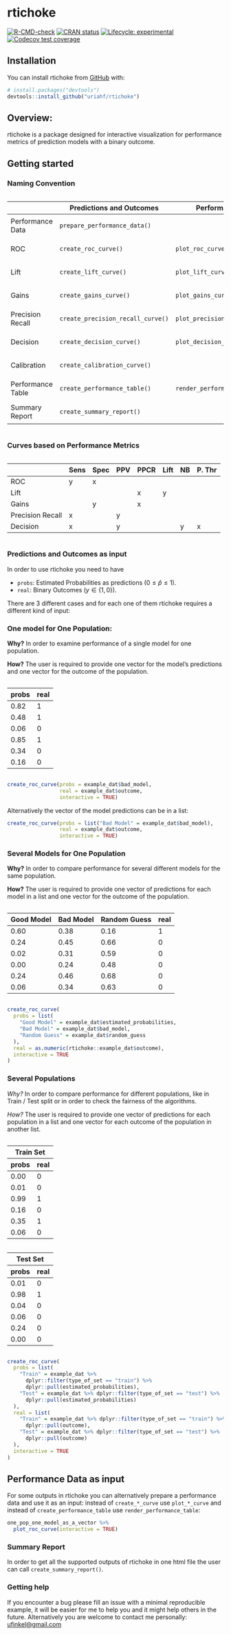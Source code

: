 
<!-- README.md is generated from README.Rmd. Please edit that file -->

# rtichoke

<!-- badges: start -->

[![R-CMD-check](https://github.com/uriahf/rtichoke/workflows/R-CMD-check/badge.svg)](https://github.com/uriahf/rtichoke/actions)
[![CRAN
status](https://www.r-pkg.org/badges/version/rtichoke)](https://CRAN.R-project.org/package=rtichoke)
[![Lifecycle:
experimental](https://img.shields.io/badge/lifecycle-experimental-orange.svg)](https://lifecycle.r-lib.org/articles/stages.html#experimental)
[![Codecov test
coverage](https://codecov.io/gh/uriahf/rtichoke/branch/main/graph/badge.svg)](https://codecov.io/gh/uriahf/rtichoke?branch=main)
<!-- badges: end -->

## Installation

<!-- You can install the released version of rtichoke from [CRAN](https://CRAN.R-project.org) with: -->
<!-- ``` r -->
<!-- install.packages("rtichoke") -->
<!-- ``` -->

You can install rtichoke from [GitHub](https://github.com/) with:

``` r
# install.packages("devtools")
devtools::install_github("uriahf/rtichoke")
```

<!-- TODO change to good model, bad model and random guess -->

## Overview:

rtichoke is a package designed for interactive visualization for
performance metrics of prediction models with a binary outcome.

## Getting started

### Naming Convention

<div id="jlpoomltxf" style="overflow-x:auto;overflow-y:auto;width:auto;height:auto;">
<style>html {
  font-family: -apple-system, BlinkMacSystemFont, 'Segoe UI', Roboto, Oxygen, Ubuntu, Cantarell, 'Helvetica Neue', 'Fira Sans', 'Droid Sans', Arial, sans-serif;
}

#jlpoomltxf .gt_table {
  display: table;
  border-collapse: collapse;
  margin-left: auto;
  margin-right: auto;
  color: #333333;
  font-size: 16px;
  font-weight: normal;
  font-style: normal;
  background-color: #FFFFFF;
  width: auto;
  border-top-style: solid;
  border-top-width: 2px;
  border-top-color: #A8A8A8;
  border-right-style: none;
  border-right-width: 2px;
  border-right-color: #D3D3D3;
  border-bottom-style: solid;
  border-bottom-width: 3px;
  border-bottom-color: #FFFFFF;
  border-left-style: none;
  border-left-width: 2px;
  border-left-color: #D3D3D3;
}

#jlpoomltxf .gt_heading {
  background-color: #FFFFFF;
  text-align: center;
  border-bottom-color: #FFFFFF;
  border-left-style: none;
  border-left-width: 1px;
  border-left-color: #D3D3D3;
  border-right-style: none;
  border-right-width: 1px;
  border-right-color: #D3D3D3;
}

#jlpoomltxf .gt_title {
  color: #333333;
  font-size: 125%;
  font-weight: initial;
  padding-top: 4px;
  padding-bottom: 4px;
  border-bottom-color: #FFFFFF;
  border-bottom-width: 0;
}

#jlpoomltxf .gt_subtitle {
  color: #333333;
  font-size: 85%;
  font-weight: initial;
  padding-top: 0;
  padding-bottom: 6px;
  border-top-color: #FFFFFF;
  border-top-width: 0;
}

#jlpoomltxf .gt_bottom_border {
  border-bottom-style: solid;
  border-bottom-width: 2px;
  border-bottom-color: #D3D3D3;
}

#jlpoomltxf .gt_col_headings {
  border-top-style: solid;
  border-top-width: 3px;
  border-top-color: #FFFFFF;
  border-bottom-style: solid;
  border-bottom-width: 2px;
  border-bottom-color: #000000;
  border-left-style: none;
  border-left-width: 1px;
  border-left-color: #D3D3D3;
  border-right-style: none;
  border-right-width: 1px;
  border-right-color: #D3D3D3;
}

#jlpoomltxf .gt_col_heading {
  color: #333333;
  background-color: #FFFFFF;
  font-size: 100%;
  font-weight: normal;
  text-transform: inherit;
  border-left-style: none;
  border-left-width: 1px;
  border-left-color: #D3D3D3;
  border-right-style: none;
  border-right-width: 1px;
  border-right-color: #D3D3D3;
  vertical-align: bottom;
  padding-top: 5px;
  padding-bottom: 6px;
  padding-left: 5px;
  padding-right: 5px;
  overflow-x: hidden;
}

#jlpoomltxf .gt_column_spanner_outer {
  color: #333333;
  background-color: #FFFFFF;
  font-size: 100%;
  font-weight: normal;
  text-transform: inherit;
  padding-top: 0;
  padding-bottom: 0;
  padding-left: 4px;
  padding-right: 4px;
}

#jlpoomltxf .gt_column_spanner_outer:first-child {
  padding-left: 0;
}

#jlpoomltxf .gt_column_spanner_outer:last-child {
  padding-right: 0;
}

#jlpoomltxf .gt_column_spanner {
  border-bottom-style: solid;
  border-bottom-width: 2px;
  border-bottom-color: #000000;
  vertical-align: bottom;
  padding-top: 5px;
  padding-bottom: 5px;
  overflow-x: hidden;
  display: inline-block;
  width: 100%;
}

#jlpoomltxf .gt_group_heading {
  padding: 8px;
  color: #333333;
  background-color: #FFFFFF;
  font-size: 100%;
  font-weight: initial;
  text-transform: inherit;
  border-top-style: solid;
  border-top-width: 2px;
  border-top-color: #D3D3D3;
  border-bottom-style: solid;
  border-bottom-width: 2px;
  border-bottom-color: #D3D3D3;
  border-left-style: none;
  border-left-width: 1px;
  border-left-color: #D3D3D3;
  border-right-style: none;
  border-right-width: 1px;
  border-right-color: #D3D3D3;
  vertical-align: middle;
}

#jlpoomltxf .gt_empty_group_heading {
  padding: 0.5px;
  color: #333333;
  background-color: #FFFFFF;
  font-size: 100%;
  font-weight: initial;
  border-top-style: solid;
  border-top-width: 2px;
  border-top-color: #D3D3D3;
  border-bottom-style: solid;
  border-bottom-width: 2px;
  border-bottom-color: #D3D3D3;
  vertical-align: middle;
}

#jlpoomltxf .gt_from_md > :first-child {
  margin-top: 0;
}

#jlpoomltxf .gt_from_md > :last-child {
  margin-bottom: 0;
}

#jlpoomltxf .gt_row {
  padding-top: 8px;
  padding-bottom: 8px;
  padding-left: 5px;
  padding-right: 5px;
  margin: 10px;
  border-top-style: solid;
  border-top-width: 1px;
  border-top-color: #FFFFFF;
  border-left-style: none;
  border-left-width: 1px;
  border-left-color: #D3D3D3;
  border-right-style: none;
  border-right-width: 1px;
  border-right-color: #D3D3D3;
  vertical-align: middle;
  overflow-x: hidden;
}

#jlpoomltxf .gt_stub {
  color: #333333;
  background-color: #FFFFFF;
  font-size: 100%;
  font-weight: initial;
  text-transform: inherit;
  border-right-style: solid;
  border-right-width: 2px;
  border-right-color: #D3D3D3;
  padding-left: 12px;
}

#jlpoomltxf .gt_summary_row {
  color: #333333;
  background-color: #FFFFFF;
  text-transform: inherit;
  padding-top: 8px;
  padding-bottom: 8px;
  padding-left: 5px;
  padding-right: 5px;
}

#jlpoomltxf .gt_first_summary_row {
  padding-top: 8px;
  padding-bottom: 8px;
  padding-left: 5px;
  padding-right: 5px;
  border-top-style: solid;
  border-top-width: 2px;
  border-top-color: #D3D3D3;
}

#jlpoomltxf .gt_grand_summary_row {
  color: #333333;
  background-color: #FFFFFF;
  text-transform: inherit;
  padding-top: 8px;
  padding-bottom: 8px;
  padding-left: 5px;
  padding-right: 5px;
}

#jlpoomltxf .gt_first_grand_summary_row {
  padding-top: 8px;
  padding-bottom: 8px;
  padding-left: 5px;
  padding-right: 5px;
  border-top-style: double;
  border-top-width: 6px;
  border-top-color: #D3D3D3;
}

#jlpoomltxf .gt_striped {
  background-color: rgba(128, 128, 128, 0.05);
}

#jlpoomltxf .gt_table_body {
  border-top-style: solid;
  border-top-width: 2px;
  border-top-color: #D3D3D3;
  border-bottom-style: solid;
  border-bottom-width: 2px;
  border-bottom-color: #D3D3D3;
}

#jlpoomltxf .gt_footnotes {
  color: #333333;
  background-color: #FFFFFF;
  border-bottom-style: none;
  border-bottom-width: 2px;
  border-bottom-color: #D3D3D3;
  border-left-style: none;
  border-left-width: 2px;
  border-left-color: #D3D3D3;
  border-right-style: none;
  border-right-width: 2px;
  border-right-color: #D3D3D3;
}

#jlpoomltxf .gt_footnote {
  margin: 0px;
  font-size: 90%;
  padding: 4px;
}

#jlpoomltxf .gt_sourcenotes {
  color: #333333;
  background-color: #FFFFFF;
  border-bottom-style: none;
  border-bottom-width: 2px;
  border-bottom-color: #D3D3D3;
  border-left-style: none;
  border-left-width: 2px;
  border-left-color: #D3D3D3;
  border-right-style: none;
  border-right-width: 2px;
  border-right-color: #D3D3D3;
}

#jlpoomltxf .gt_sourcenote {
  font-size: 90%;
  padding: 4px;
}

#jlpoomltxf .gt_left {
  text-align: left;
}

#jlpoomltxf .gt_center {
  text-align: center;
}

#jlpoomltxf .gt_right {
  text-align: right;
  font-variant-numeric: tabular-nums;
}

#jlpoomltxf .gt_font_normal {
  font-weight: normal;
}

#jlpoomltxf .gt_font_bold {
  font-weight: bold;
}

#jlpoomltxf .gt_font_italic {
  font-style: italic;
}

#jlpoomltxf .gt_super {
  font-size: 65%;
}

#jlpoomltxf .gt_footnote_marks {
  font-style: italic;
  font-weight: normal;
  font-size: 65%;
}
</style>
<table class="gt_table">
  
  <thead class="gt_col_headings">
    <tr>
      <th class="gt_col_heading gt_columns_bottom_border gt_left" rowspan="1" colspan="1"></th>
      <th class="gt_col_heading gt_columns_bottom_border gt_left" rowspan="1" colspan="1" style="font-weight: bold;">Predictions and Outcomes</th>
      <th class="gt_col_heading gt_columns_bottom_border gt_left" rowspan="1" colspan="1" style="font-weight: bold;">Performance Data</th>
    </tr>
  </thead>
  <tbody class="gt_table_body">
    <tr><td class="gt_row gt_left gt_stub">Performance Data</td>
<td class="gt_row gt_left"><div class='gt_from_md'><p><code>prepare_performance_data()</code></p>
</div></td>
<td class="gt_row gt_left"><div class='gt_from_md'></div></td></tr>
    <tr><td class="gt_row gt_left gt_stub">ROC</td>
<td class="gt_row gt_left"><div class='gt_from_md'><p><code>create_roc_curve()</code></p>
</div></td>
<td class="gt_row gt_left"><div class='gt_from_md'><p><code>plot_roc_curve()</code></p>
</div></td></tr>
    <tr><td class="gt_row gt_left gt_stub">Lift</td>
<td class="gt_row gt_left"><div class='gt_from_md'><p><code>create_lift_curve()</code></p>
</div></td>
<td class="gt_row gt_left"><div class='gt_from_md'><p><code>plot_lift_curve()</code></p>
</div></td></tr>
    <tr><td class="gt_row gt_left gt_stub">Gains</td>
<td class="gt_row gt_left"><div class='gt_from_md'><p><code>create_gains_curve()</code></p>
</div></td>
<td class="gt_row gt_left"><div class='gt_from_md'><p><code>plot_gains_curve()</code></p>
</div></td></tr>
    <tr><td class="gt_row gt_left gt_stub">Precision Recall</td>
<td class="gt_row gt_left"><div class='gt_from_md'><p><code>create_precision_recall_curve()</code></p>
</div></td>
<td class="gt_row gt_left"><div class='gt_from_md'><p><code>plot_precision_recall_curve()</code></p>
</div></td></tr>
    <tr><td class="gt_row gt_left gt_stub">Decision</td>
<td class="gt_row gt_left"><div class='gt_from_md'><p><code>create_decision_curve()</code></p>
</div></td>
<td class="gt_row gt_left"><div class='gt_from_md'><p><code>plot_decision_curve()</code></p>
</div></td></tr>
    <tr><td class="gt_row gt_left gt_stub">Calibration</td>
<td class="gt_row gt_left"><div class='gt_from_md'><p><code>create_calibration_curve()</code></p>
</div></td>
<td class="gt_row gt_left"><div class='gt_from_md'></div></td></tr>
    <tr><td class="gt_row gt_left gt_stub">Performance Table</td>
<td class="gt_row gt_left"><div class='gt_from_md'><p><code>create_performance_table()</code></p>
</div></td>
<td class="gt_row gt_left"><div class='gt_from_md'><p><code>render_performance_table()</code></p>
</div></td></tr>
    <tr><td class="gt_row gt_left gt_stub">Summary Report</td>
<td class="gt_row gt_left"><div class='gt_from_md'><p><code>create_summary_report()</code></p>
</div></td>
<td class="gt_row gt_left"><div class='gt_from_md'></div></td></tr>
  </tbody>
  
  
</table>
</div>

### Curves based on Performance Metrics

<div id="hwmtrlqyel" style="overflow-x:auto;overflow-y:auto;width:auto;height:auto;">
<style>html {
  font-family: -apple-system, BlinkMacSystemFont, 'Segoe UI', Roboto, Oxygen, Ubuntu, Cantarell, 'Helvetica Neue', 'Fira Sans', 'Droid Sans', Arial, sans-serif;
}

#hwmtrlqyel .gt_table {
  display: table;
  border-collapse: collapse;
  margin-left: auto;
  margin-right: auto;
  color: #333333;
  font-size: 16px;
  font-weight: normal;
  font-style: normal;
  background-color: #FFFFFF;
  width: auto;
  border-top-style: solid;
  border-top-width: 2px;
  border-top-color: #A8A8A8;
  border-right-style: none;
  border-right-width: 2px;
  border-right-color: #D3D3D3;
  border-bottom-style: solid;
  border-bottom-width: 3px;
  border-bottom-color: #FFFFFF;
  border-left-style: none;
  border-left-width: 2px;
  border-left-color: #D3D3D3;
}

#hwmtrlqyel .gt_heading {
  background-color: #FFFFFF;
  text-align: center;
  border-bottom-color: #FFFFFF;
  border-left-style: none;
  border-left-width: 1px;
  border-left-color: #D3D3D3;
  border-right-style: none;
  border-right-width: 1px;
  border-right-color: #D3D3D3;
}

#hwmtrlqyel .gt_title {
  color: #333333;
  font-size: 125%;
  font-weight: initial;
  padding-top: 4px;
  padding-bottom: 4px;
  border-bottom-color: #FFFFFF;
  border-bottom-width: 0;
}

#hwmtrlqyel .gt_subtitle {
  color: #333333;
  font-size: 85%;
  font-weight: initial;
  padding-top: 0;
  padding-bottom: 6px;
  border-top-color: #FFFFFF;
  border-top-width: 0;
}

#hwmtrlqyel .gt_bottom_border {
  border-bottom-style: solid;
  border-bottom-width: 2px;
  border-bottom-color: #D3D3D3;
}

#hwmtrlqyel .gt_col_headings {
  border-top-style: solid;
  border-top-width: 3px;
  border-top-color: #FFFFFF;
  border-bottom-style: solid;
  border-bottom-width: 2px;
  border-bottom-color: #000000;
  border-left-style: none;
  border-left-width: 1px;
  border-left-color: #D3D3D3;
  border-right-style: none;
  border-right-width: 1px;
  border-right-color: #D3D3D3;
}

#hwmtrlqyel .gt_col_heading {
  color: #333333;
  background-color: #FFFFFF;
  font-size: 100%;
  font-weight: normal;
  text-transform: inherit;
  border-left-style: none;
  border-left-width: 1px;
  border-left-color: #D3D3D3;
  border-right-style: none;
  border-right-width: 1px;
  border-right-color: #D3D3D3;
  vertical-align: bottom;
  padding-top: 5px;
  padding-bottom: 6px;
  padding-left: 5px;
  padding-right: 5px;
  overflow-x: hidden;
}

#hwmtrlqyel .gt_column_spanner_outer {
  color: #333333;
  background-color: #FFFFFF;
  font-size: 100%;
  font-weight: normal;
  text-transform: inherit;
  padding-top: 0;
  padding-bottom: 0;
  padding-left: 4px;
  padding-right: 4px;
}

#hwmtrlqyel .gt_column_spanner_outer:first-child {
  padding-left: 0;
}

#hwmtrlqyel .gt_column_spanner_outer:last-child {
  padding-right: 0;
}

#hwmtrlqyel .gt_column_spanner {
  border-bottom-style: solid;
  border-bottom-width: 2px;
  border-bottom-color: #000000;
  vertical-align: bottom;
  padding-top: 5px;
  padding-bottom: 5px;
  overflow-x: hidden;
  display: inline-block;
  width: 100%;
}

#hwmtrlqyel .gt_group_heading {
  padding: 8px;
  color: #333333;
  background-color: #FFFFFF;
  font-size: 100%;
  font-weight: initial;
  text-transform: inherit;
  border-top-style: solid;
  border-top-width: 2px;
  border-top-color: #D3D3D3;
  border-bottom-style: solid;
  border-bottom-width: 2px;
  border-bottom-color: #D3D3D3;
  border-left-style: none;
  border-left-width: 1px;
  border-left-color: #D3D3D3;
  border-right-style: none;
  border-right-width: 1px;
  border-right-color: #D3D3D3;
  vertical-align: middle;
}

#hwmtrlqyel .gt_empty_group_heading {
  padding: 0.5px;
  color: #333333;
  background-color: #FFFFFF;
  font-size: 100%;
  font-weight: initial;
  border-top-style: solid;
  border-top-width: 2px;
  border-top-color: #D3D3D3;
  border-bottom-style: solid;
  border-bottom-width: 2px;
  border-bottom-color: #D3D3D3;
  vertical-align: middle;
}

#hwmtrlqyel .gt_from_md > :first-child {
  margin-top: 0;
}

#hwmtrlqyel .gt_from_md > :last-child {
  margin-bottom: 0;
}

#hwmtrlqyel .gt_row {
  padding-top: 8px;
  padding-bottom: 8px;
  padding-left: 5px;
  padding-right: 5px;
  margin: 10px;
  border-top-style: solid;
  border-top-width: 1px;
  border-top-color: #FFFFFF;
  border-left-style: none;
  border-left-width: 1px;
  border-left-color: #D3D3D3;
  border-right-style: none;
  border-right-width: 1px;
  border-right-color: #D3D3D3;
  vertical-align: middle;
  overflow-x: hidden;
}

#hwmtrlqyel .gt_stub {
  color: #333333;
  background-color: #FFFFFF;
  font-size: 100%;
  font-weight: initial;
  text-transform: inherit;
  border-right-style: solid;
  border-right-width: 2px;
  border-right-color: #D3D3D3;
  padding-left: 12px;
}

#hwmtrlqyel .gt_summary_row {
  color: #333333;
  background-color: #FFFFFF;
  text-transform: inherit;
  padding-top: 8px;
  padding-bottom: 8px;
  padding-left: 5px;
  padding-right: 5px;
}

#hwmtrlqyel .gt_first_summary_row {
  padding-top: 8px;
  padding-bottom: 8px;
  padding-left: 5px;
  padding-right: 5px;
  border-top-style: solid;
  border-top-width: 2px;
  border-top-color: #D3D3D3;
}

#hwmtrlqyel .gt_grand_summary_row {
  color: #333333;
  background-color: #FFFFFF;
  text-transform: inherit;
  padding-top: 8px;
  padding-bottom: 8px;
  padding-left: 5px;
  padding-right: 5px;
}

#hwmtrlqyel .gt_first_grand_summary_row {
  padding-top: 8px;
  padding-bottom: 8px;
  padding-left: 5px;
  padding-right: 5px;
  border-top-style: double;
  border-top-width: 6px;
  border-top-color: #D3D3D3;
}

#hwmtrlqyel .gt_striped {
  background-color: rgba(128, 128, 128, 0.05);
}

#hwmtrlqyel .gt_table_body {
  border-top-style: solid;
  border-top-width: 2px;
  border-top-color: #D3D3D3;
  border-bottom-style: solid;
  border-bottom-width: 2px;
  border-bottom-color: #D3D3D3;
}

#hwmtrlqyel .gt_footnotes {
  color: #333333;
  background-color: #FFFFFF;
  border-bottom-style: none;
  border-bottom-width: 2px;
  border-bottom-color: #D3D3D3;
  border-left-style: none;
  border-left-width: 2px;
  border-left-color: #D3D3D3;
  border-right-style: none;
  border-right-width: 2px;
  border-right-color: #D3D3D3;
}

#hwmtrlqyel .gt_footnote {
  margin: 0px;
  font-size: 90%;
  padding: 4px;
}

#hwmtrlqyel .gt_sourcenotes {
  color: #333333;
  background-color: #FFFFFF;
  border-bottom-style: none;
  border-bottom-width: 2px;
  border-bottom-color: #D3D3D3;
  border-left-style: none;
  border-left-width: 2px;
  border-left-color: #D3D3D3;
  border-right-style: none;
  border-right-width: 2px;
  border-right-color: #D3D3D3;
}

#hwmtrlqyel .gt_sourcenote {
  font-size: 90%;
  padding: 4px;
}

#hwmtrlqyel .gt_left {
  text-align: left;
}

#hwmtrlqyel .gt_center {
  text-align: center;
}

#hwmtrlqyel .gt_right {
  text-align: right;
  font-variant-numeric: tabular-nums;
}

#hwmtrlqyel .gt_font_normal {
  font-weight: normal;
}

#hwmtrlqyel .gt_font_bold {
  font-weight: bold;
}

#hwmtrlqyel .gt_font_italic {
  font-style: italic;
}

#hwmtrlqyel .gt_super {
  font-size: 65%;
}

#hwmtrlqyel .gt_footnote_marks {
  font-style: italic;
  font-weight: normal;
  font-size: 65%;
}
</style>
<table class="gt_table">
  
  <thead class="gt_col_headings">
    <tr>
      <th class="gt_col_heading gt_columns_bottom_border gt_left" rowspan="1" colspan="1"></th>
      <th class="gt_col_heading gt_columns_bottom_border gt_center" rowspan="1" colspan="1" style="font-weight: bold;">Sens</th>
      <th class="gt_col_heading gt_columns_bottom_border gt_center" rowspan="1" colspan="1" style="font-weight: bold;">Spec</th>
      <th class="gt_col_heading gt_columns_bottom_border gt_center" rowspan="1" colspan="1" style="font-weight: bold;">PPV</th>
      <th class="gt_col_heading gt_columns_bottom_border gt_center" rowspan="1" colspan="1" style="font-weight: bold;">PPCR</th>
      <th class="gt_col_heading gt_columns_bottom_border gt_center" rowspan="1" colspan="1" style="font-weight: bold;">Lift</th>
      <th class="gt_col_heading gt_columns_bottom_border gt_center" rowspan="1" colspan="1" style="font-weight: bold;">NB</th>
      <th class="gt_col_heading gt_columns_bottom_border gt_center" rowspan="1" colspan="1" style="font-weight: bold;">P. Thr</th>
    </tr>
  </thead>
  <tbody class="gt_table_body">
    <tr><td class="gt_row gt_left gt_stub">ROC</td>
<td class="gt_row gt_center">y</td>
<td class="gt_row gt_center">x</td>
<td class="gt_row gt_center"> </td>
<td class="gt_row gt_center"> </td>
<td class="gt_row gt_center"> </td>
<td class="gt_row gt_center"> </td>
<td class="gt_row gt_center"> </td></tr>
    <tr><td class="gt_row gt_left gt_stub">Lift</td>
<td class="gt_row gt_center"> </td>
<td class="gt_row gt_center"> </td>
<td class="gt_row gt_center"> </td>
<td class="gt_row gt_center">x</td>
<td class="gt_row gt_center">y</td>
<td class="gt_row gt_center"> </td>
<td class="gt_row gt_center"> </td></tr>
    <tr><td class="gt_row gt_left gt_stub">Gains</td>
<td class="gt_row gt_center"> </td>
<td class="gt_row gt_center">y</td>
<td class="gt_row gt_center"> </td>
<td class="gt_row gt_center">x</td>
<td class="gt_row gt_center"> </td>
<td class="gt_row gt_center"> </td>
<td class="gt_row gt_center"> </td></tr>
    <tr><td class="gt_row gt_left gt_stub">Precision Recall</td>
<td class="gt_row gt_center">x</td>
<td class="gt_row gt_center"> </td>
<td class="gt_row gt_center">y</td>
<td class="gt_row gt_center"> </td>
<td class="gt_row gt_center"> </td>
<td class="gt_row gt_center"> </td>
<td class="gt_row gt_center"> </td></tr>
    <tr><td class="gt_row gt_left gt_stub">Decision</td>
<td class="gt_row gt_center">x</td>
<td class="gt_row gt_center"> </td>
<td class="gt_row gt_center">y</td>
<td class="gt_row gt_center"> </td>
<td class="gt_row gt_center"> </td>
<td class="gt_row gt_center">y</td>
<td class="gt_row gt_center">x</td></tr>
  </tbody>
  
  
</table>
</div>

### Predictions and Outcomes as input

In order to use rtichoke you need to have

-   `probs`: Estimated Probabilities as predictions (0 ≤ *p̂* ≤ 1).
-   `real`: Binary Outcomes (*y* ∈ {1, 0}).

There are 3 different cases and for each one of them rtichoke requires a
different kind of input:

### One model for One Population:

**Why?** In order to examine performance of a single model for one
population.

**How?** The user is required to provide one vector for the model’s
predictions and one vector for the outcome of the population.

<div id="yzesyyichz" style="overflow-x:auto;overflow-y:auto;width:auto;height:auto;">
<style>html {
  font-family: -apple-system, BlinkMacSystemFont, 'Segoe UI', Roboto, Oxygen, Ubuntu, Cantarell, 'Helvetica Neue', 'Fira Sans', 'Droid Sans', Arial, sans-serif;
}

#yzesyyichz .gt_table {
  display: table;
  border-collapse: collapse;
  margin-left: auto;
  margin-right: auto;
  color: #333333;
  font-size: 16px;
  font-weight: normal;
  font-style: normal;
  background-color: #FFFFFF;
  width: auto;
  border-top-style: solid;
  border-top-width: 2px;
  border-top-color: #A8A8A8;
  border-right-style: none;
  border-right-width: 2px;
  border-right-color: #D3D3D3;
  border-bottom-style: solid;
  border-bottom-width: 2px;
  border-bottom-color: #A8A8A8;
  border-left-style: none;
  border-left-width: 2px;
  border-left-color: #D3D3D3;
}

#yzesyyichz .gt_heading {
  background-color: #FFFFFF;
  text-align: center;
  border-bottom-color: #FFFFFF;
  border-left-style: none;
  border-left-width: 1px;
  border-left-color: #D3D3D3;
  border-right-style: none;
  border-right-width: 1px;
  border-right-color: #D3D3D3;
}

#yzesyyichz .gt_title {
  color: #333333;
  font-size: 125%;
  font-weight: initial;
  padding-top: 4px;
  padding-bottom: 4px;
  border-bottom-color: #FFFFFF;
  border-bottom-width: 0;
}

#yzesyyichz .gt_subtitle {
  color: #333333;
  font-size: 85%;
  font-weight: initial;
  padding-top: 0;
  padding-bottom: 6px;
  border-top-color: #FFFFFF;
  border-top-width: 0;
}

#yzesyyichz .gt_bottom_border {
  border-bottom-style: solid;
  border-bottom-width: 2px;
  border-bottom-color: #D3D3D3;
}

#yzesyyichz .gt_col_headings {
  border-top-style: solid;
  border-top-width: 2px;
  border-top-color: #D3D3D3;
  border-bottom-style: solid;
  border-bottom-width: 2px;
  border-bottom-color: #D3D3D3;
  border-left-style: none;
  border-left-width: 1px;
  border-left-color: #D3D3D3;
  border-right-style: none;
  border-right-width: 1px;
  border-right-color: #D3D3D3;
}

#yzesyyichz .gt_col_heading {
  color: #333333;
  background-color: #FFFFFF;
  font-size: 100%;
  font-weight: normal;
  text-transform: inherit;
  border-left-style: none;
  border-left-width: 1px;
  border-left-color: #D3D3D3;
  border-right-style: none;
  border-right-width: 1px;
  border-right-color: #D3D3D3;
  vertical-align: bottom;
  padding-top: 5px;
  padding-bottom: 6px;
  padding-left: 5px;
  padding-right: 5px;
  overflow-x: hidden;
}

#yzesyyichz .gt_column_spanner_outer {
  color: #333333;
  background-color: #FFFFFF;
  font-size: 100%;
  font-weight: normal;
  text-transform: inherit;
  padding-top: 0;
  padding-bottom: 0;
  padding-left: 4px;
  padding-right: 4px;
}

#yzesyyichz .gt_column_spanner_outer:first-child {
  padding-left: 0;
}

#yzesyyichz .gt_column_spanner_outer:last-child {
  padding-right: 0;
}

#yzesyyichz .gt_column_spanner {
  border-bottom-style: solid;
  border-bottom-width: 2px;
  border-bottom-color: #D3D3D3;
  vertical-align: bottom;
  padding-top: 5px;
  padding-bottom: 5px;
  overflow-x: hidden;
  display: inline-block;
  width: 100%;
}

#yzesyyichz .gt_group_heading {
  padding: 8px;
  color: #333333;
  background-color: #FFFFFF;
  font-size: 100%;
  font-weight: initial;
  text-transform: inherit;
  border-top-style: solid;
  border-top-width: 2px;
  border-top-color: #D3D3D3;
  border-bottom-style: solid;
  border-bottom-width: 2px;
  border-bottom-color: #D3D3D3;
  border-left-style: none;
  border-left-width: 1px;
  border-left-color: #D3D3D3;
  border-right-style: none;
  border-right-width: 1px;
  border-right-color: #D3D3D3;
  vertical-align: middle;
}

#yzesyyichz .gt_empty_group_heading {
  padding: 0.5px;
  color: #333333;
  background-color: #FFFFFF;
  font-size: 100%;
  font-weight: initial;
  border-top-style: solid;
  border-top-width: 2px;
  border-top-color: #D3D3D3;
  border-bottom-style: solid;
  border-bottom-width: 2px;
  border-bottom-color: #D3D3D3;
  vertical-align: middle;
}

#yzesyyichz .gt_from_md > :first-child {
  margin-top: 0;
}

#yzesyyichz .gt_from_md > :last-child {
  margin-bottom: 0;
}

#yzesyyichz .gt_row {
  padding-top: 8px;
  padding-bottom: 8px;
  padding-left: 5px;
  padding-right: 5px;
  margin: 10px;
  border-top-style: solid;
  border-top-width: 1px;
  border-top-color: #D3D3D3;
  border-left-style: none;
  border-left-width: 1px;
  border-left-color: #D3D3D3;
  border-right-style: none;
  border-right-width: 1px;
  border-right-color: #D3D3D3;
  vertical-align: middle;
  overflow-x: hidden;
}

#yzesyyichz .gt_stub {
  color: #333333;
  background-color: #FFFFFF;
  font-size: 100%;
  font-weight: initial;
  text-transform: inherit;
  border-right-style: solid;
  border-right-width: 2px;
  border-right-color: #D3D3D3;
  padding-left: 12px;
}

#yzesyyichz .gt_summary_row {
  color: #333333;
  background-color: #FFFFFF;
  text-transform: inherit;
  padding-top: 8px;
  padding-bottom: 8px;
  padding-left: 5px;
  padding-right: 5px;
}

#yzesyyichz .gt_first_summary_row {
  padding-top: 8px;
  padding-bottom: 8px;
  padding-left: 5px;
  padding-right: 5px;
  border-top-style: solid;
  border-top-width: 2px;
  border-top-color: #D3D3D3;
}

#yzesyyichz .gt_grand_summary_row {
  color: #333333;
  background-color: #FFFFFF;
  text-transform: inherit;
  padding-top: 8px;
  padding-bottom: 8px;
  padding-left: 5px;
  padding-right: 5px;
}

#yzesyyichz .gt_first_grand_summary_row {
  padding-top: 8px;
  padding-bottom: 8px;
  padding-left: 5px;
  padding-right: 5px;
  border-top-style: double;
  border-top-width: 6px;
  border-top-color: #D3D3D3;
}

#yzesyyichz .gt_striped {
  background-color: rgba(128, 128, 128, 0.05);
}

#yzesyyichz .gt_table_body {
  border-top-style: solid;
  border-top-width: 2px;
  border-top-color: #D3D3D3;
  border-bottom-style: solid;
  border-bottom-width: 2px;
  border-bottom-color: #D3D3D3;
}

#yzesyyichz .gt_footnotes {
  color: #333333;
  background-color: #FFFFFF;
  border-bottom-style: none;
  border-bottom-width: 2px;
  border-bottom-color: #D3D3D3;
  border-left-style: none;
  border-left-width: 2px;
  border-left-color: #D3D3D3;
  border-right-style: none;
  border-right-width: 2px;
  border-right-color: #D3D3D3;
}

#yzesyyichz .gt_footnote {
  margin: 0px;
  font-size: 90%;
  padding: 4px;
}

#yzesyyichz .gt_sourcenotes {
  color: #333333;
  background-color: #FFFFFF;
  border-bottom-style: none;
  border-bottom-width: 2px;
  border-bottom-color: #D3D3D3;
  border-left-style: none;
  border-left-width: 2px;
  border-left-color: #D3D3D3;
  border-right-style: none;
  border-right-width: 2px;
  border-right-color: #D3D3D3;
}

#yzesyyichz .gt_sourcenote {
  font-size: 90%;
  padding: 4px;
}

#yzesyyichz .gt_left {
  text-align: left;
}

#yzesyyichz .gt_center {
  text-align: center;
}

#yzesyyichz .gt_right {
  text-align: right;
  font-variant-numeric: tabular-nums;
}

#yzesyyichz .gt_font_normal {
  font-weight: normal;
}

#yzesyyichz .gt_font_bold {
  font-weight: bold;
}

#yzesyyichz .gt_font_italic {
  font-style: italic;
}

#yzesyyichz .gt_super {
  font-size: 65%;
}

#yzesyyichz .gt_footnote_marks {
  font-style: italic;
  font-weight: normal;
  font-size: 65%;
}
</style>
<table class="gt_table">
  
  <thead class="gt_col_headings">
    <tr>
      <th class="gt_col_heading gt_columns_bottom_border gt_center" rowspan="1" colspan="1">probs</th>
      <th class="gt_col_heading gt_columns_bottom_border gt_center" rowspan="1" colspan="1">real</th>
    </tr>
  </thead>
  <tbody class="gt_table_body">
    <tr><td class="gt_row gt_center">0.82</td>
<td class="gt_row gt_center">1</td></tr>
    <tr><td class="gt_row gt_center">0.48</td>
<td class="gt_row gt_center">1</td></tr>
    <tr><td class="gt_row gt_center">0.06</td>
<td class="gt_row gt_center">0</td></tr>
    <tr><td class="gt_row gt_center">0.85</td>
<td class="gt_row gt_center">1</td></tr>
    <tr><td class="gt_row gt_center">0.34</td>
<td class="gt_row gt_center">0</td></tr>
    <tr><td class="gt_row gt_center">0.16</td>
<td class="gt_row gt_center">0</td></tr>
  </tbody>
  
  
</table>
</div>

``` r
create_roc_curve(probs = example_dat$bad_model,
                 real = example_dat$outcome,
                 interactive = TRUE)
```

Alternatively the vector of the model predictions can be in a list:

``` r
create_roc_curve(probs = list("Bad Model" = example_dat$bad_model),
                 real = example_dat$outcome,
                 interactive = TRUE)
```

### Several Models for One Population

**Why?** In order to compare performance for several different models
for the same population.

**How?** The user is required to provide one vector of predictions for
each model in a list and one vector for the outcome of the population.

<div id="oxgdyentzr" style="overflow-x:auto;overflow-y:auto;width:auto;height:auto;">
<style>html {
  font-family: -apple-system, BlinkMacSystemFont, 'Segoe UI', Roboto, Oxygen, Ubuntu, Cantarell, 'Helvetica Neue', 'Fira Sans', 'Droid Sans', Arial, sans-serif;
}

#oxgdyentzr .gt_table {
  display: table;
  border-collapse: collapse;
  margin-left: auto;
  margin-right: auto;
  color: #333333;
  font-size: 16px;
  font-weight: normal;
  font-style: normal;
  background-color: #FFFFFF;
  width: auto;
  border-top-style: solid;
  border-top-width: 2px;
  border-top-color: #A8A8A8;
  border-right-style: none;
  border-right-width: 2px;
  border-right-color: #D3D3D3;
  border-bottom-style: solid;
  border-bottom-width: 2px;
  border-bottom-color: #A8A8A8;
  border-left-style: none;
  border-left-width: 2px;
  border-left-color: #D3D3D3;
}

#oxgdyentzr .gt_heading {
  background-color: #FFFFFF;
  text-align: center;
  border-bottom-color: #FFFFFF;
  border-left-style: none;
  border-left-width: 1px;
  border-left-color: #D3D3D3;
  border-right-style: none;
  border-right-width: 1px;
  border-right-color: #D3D3D3;
}

#oxgdyentzr .gt_title {
  color: #333333;
  font-size: 125%;
  font-weight: initial;
  padding-top: 4px;
  padding-bottom: 4px;
  border-bottom-color: #FFFFFF;
  border-bottom-width: 0;
}

#oxgdyentzr .gt_subtitle {
  color: #333333;
  font-size: 85%;
  font-weight: initial;
  padding-top: 0;
  padding-bottom: 6px;
  border-top-color: #FFFFFF;
  border-top-width: 0;
}

#oxgdyentzr .gt_bottom_border {
  border-bottom-style: solid;
  border-bottom-width: 2px;
  border-bottom-color: #D3D3D3;
}

#oxgdyentzr .gt_col_headings {
  border-top-style: solid;
  border-top-width: 2px;
  border-top-color: #D3D3D3;
  border-bottom-style: solid;
  border-bottom-width: 2px;
  border-bottom-color: #D3D3D3;
  border-left-style: none;
  border-left-width: 1px;
  border-left-color: #D3D3D3;
  border-right-style: none;
  border-right-width: 1px;
  border-right-color: #D3D3D3;
}

#oxgdyentzr .gt_col_heading {
  color: #333333;
  background-color: #FFFFFF;
  font-size: 100%;
  font-weight: normal;
  text-transform: inherit;
  border-left-style: none;
  border-left-width: 1px;
  border-left-color: #D3D3D3;
  border-right-style: none;
  border-right-width: 1px;
  border-right-color: #D3D3D3;
  vertical-align: bottom;
  padding-top: 5px;
  padding-bottom: 6px;
  padding-left: 5px;
  padding-right: 5px;
  overflow-x: hidden;
}

#oxgdyentzr .gt_column_spanner_outer {
  color: #333333;
  background-color: #FFFFFF;
  font-size: 100%;
  font-weight: normal;
  text-transform: inherit;
  padding-top: 0;
  padding-bottom: 0;
  padding-left: 4px;
  padding-right: 4px;
}

#oxgdyentzr .gt_column_spanner_outer:first-child {
  padding-left: 0;
}

#oxgdyentzr .gt_column_spanner_outer:last-child {
  padding-right: 0;
}

#oxgdyentzr .gt_column_spanner {
  border-bottom-style: solid;
  border-bottom-width: 2px;
  border-bottom-color: #D3D3D3;
  vertical-align: bottom;
  padding-top: 5px;
  padding-bottom: 5px;
  overflow-x: hidden;
  display: inline-block;
  width: 100%;
}

#oxgdyentzr .gt_group_heading {
  padding: 8px;
  color: #333333;
  background-color: #FFFFFF;
  font-size: 100%;
  font-weight: initial;
  text-transform: inherit;
  border-top-style: solid;
  border-top-width: 2px;
  border-top-color: #D3D3D3;
  border-bottom-style: solid;
  border-bottom-width: 2px;
  border-bottom-color: #D3D3D3;
  border-left-style: none;
  border-left-width: 1px;
  border-left-color: #D3D3D3;
  border-right-style: none;
  border-right-width: 1px;
  border-right-color: #D3D3D3;
  vertical-align: middle;
}

#oxgdyentzr .gt_empty_group_heading {
  padding: 0.5px;
  color: #333333;
  background-color: #FFFFFF;
  font-size: 100%;
  font-weight: initial;
  border-top-style: solid;
  border-top-width: 2px;
  border-top-color: #D3D3D3;
  border-bottom-style: solid;
  border-bottom-width: 2px;
  border-bottom-color: #D3D3D3;
  vertical-align: middle;
}

#oxgdyentzr .gt_from_md > :first-child {
  margin-top: 0;
}

#oxgdyentzr .gt_from_md > :last-child {
  margin-bottom: 0;
}

#oxgdyentzr .gt_row {
  padding-top: 8px;
  padding-bottom: 8px;
  padding-left: 5px;
  padding-right: 5px;
  margin: 10px;
  border-top-style: solid;
  border-top-width: 1px;
  border-top-color: #D3D3D3;
  border-left-style: none;
  border-left-width: 1px;
  border-left-color: #D3D3D3;
  border-right-style: none;
  border-right-width: 1px;
  border-right-color: #D3D3D3;
  vertical-align: middle;
  overflow-x: hidden;
}

#oxgdyentzr .gt_stub {
  color: #333333;
  background-color: #FFFFFF;
  font-size: 100%;
  font-weight: initial;
  text-transform: inherit;
  border-right-style: solid;
  border-right-width: 2px;
  border-right-color: #D3D3D3;
  padding-left: 12px;
}

#oxgdyentzr .gt_summary_row {
  color: #333333;
  background-color: #FFFFFF;
  text-transform: inherit;
  padding-top: 8px;
  padding-bottom: 8px;
  padding-left: 5px;
  padding-right: 5px;
}

#oxgdyentzr .gt_first_summary_row {
  padding-top: 8px;
  padding-bottom: 8px;
  padding-left: 5px;
  padding-right: 5px;
  border-top-style: solid;
  border-top-width: 2px;
  border-top-color: #D3D3D3;
}

#oxgdyentzr .gt_grand_summary_row {
  color: #333333;
  background-color: #FFFFFF;
  text-transform: inherit;
  padding-top: 8px;
  padding-bottom: 8px;
  padding-left: 5px;
  padding-right: 5px;
}

#oxgdyentzr .gt_first_grand_summary_row {
  padding-top: 8px;
  padding-bottom: 8px;
  padding-left: 5px;
  padding-right: 5px;
  border-top-style: double;
  border-top-width: 6px;
  border-top-color: #D3D3D3;
}

#oxgdyentzr .gt_striped {
  background-color: rgba(128, 128, 128, 0.05);
}

#oxgdyentzr .gt_table_body {
  border-top-style: solid;
  border-top-width: 2px;
  border-top-color: #D3D3D3;
  border-bottom-style: solid;
  border-bottom-width: 2px;
  border-bottom-color: #D3D3D3;
}

#oxgdyentzr .gt_footnotes {
  color: #333333;
  background-color: #FFFFFF;
  border-bottom-style: none;
  border-bottom-width: 2px;
  border-bottom-color: #D3D3D3;
  border-left-style: none;
  border-left-width: 2px;
  border-left-color: #D3D3D3;
  border-right-style: none;
  border-right-width: 2px;
  border-right-color: #D3D3D3;
}

#oxgdyentzr .gt_footnote {
  margin: 0px;
  font-size: 90%;
  padding: 4px;
}

#oxgdyentzr .gt_sourcenotes {
  color: #333333;
  background-color: #FFFFFF;
  border-bottom-style: none;
  border-bottom-width: 2px;
  border-bottom-color: #D3D3D3;
  border-left-style: none;
  border-left-width: 2px;
  border-left-color: #D3D3D3;
  border-right-style: none;
  border-right-width: 2px;
  border-right-color: #D3D3D3;
}

#oxgdyentzr .gt_sourcenote {
  font-size: 90%;
  padding: 4px;
}

#oxgdyentzr .gt_left {
  text-align: left;
}

#oxgdyentzr .gt_center {
  text-align: center;
}

#oxgdyentzr .gt_right {
  text-align: right;
  font-variant-numeric: tabular-nums;
}

#oxgdyentzr .gt_font_normal {
  font-weight: normal;
}

#oxgdyentzr .gt_font_bold {
  font-weight: bold;
}

#oxgdyentzr .gt_font_italic {
  font-style: italic;
}

#oxgdyentzr .gt_super {
  font-size: 65%;
}

#oxgdyentzr .gt_footnote_marks {
  font-style: italic;
  font-weight: normal;
  font-size: 65%;
}
</style>
<table class="gt_table">
  
  <thead class="gt_col_headings">
    <tr>
      <th class="gt_col_heading gt_columns_bottom_border gt_center" rowspan="1" colspan="1">Good Model</th>
      <th class="gt_col_heading gt_columns_bottom_border gt_center" rowspan="1" colspan="1">Bad Model</th>
      <th class="gt_col_heading gt_columns_bottom_border gt_center" rowspan="1" colspan="1">Random Guess</th>
      <th class="gt_col_heading gt_columns_bottom_border gt_center" rowspan="1" colspan="1">real</th>
    </tr>
  </thead>
  <tbody class="gt_table_body">
    <tr><td class="gt_row gt_center">0.60</td>
<td class="gt_row gt_center">0.38</td>
<td class="gt_row gt_center">0.16</td>
<td class="gt_row gt_center">1</td></tr>
    <tr><td class="gt_row gt_center">0.24</td>
<td class="gt_row gt_center">0.45</td>
<td class="gt_row gt_center">0.66</td>
<td class="gt_row gt_center">0</td></tr>
    <tr><td class="gt_row gt_center">0.02</td>
<td class="gt_row gt_center">0.31</td>
<td class="gt_row gt_center">0.59</td>
<td class="gt_row gt_center">0</td></tr>
    <tr><td class="gt_row gt_center">0.00</td>
<td class="gt_row gt_center">0.24</td>
<td class="gt_row gt_center">0.48</td>
<td class="gt_row gt_center">0</td></tr>
    <tr><td class="gt_row gt_center">0.24</td>
<td class="gt_row gt_center">0.46</td>
<td class="gt_row gt_center">0.68</td>
<td class="gt_row gt_center">0</td></tr>
    <tr><td class="gt_row gt_center">0.06</td>
<td class="gt_row gt_center">0.34</td>
<td class="gt_row gt_center">0.63</td>
<td class="gt_row gt_center">0</td></tr>
  </tbody>
  
  
</table>
</div>

``` r
create_roc_curve(
  probs = list(
    "Good Model" = example_dat$estimated_probabilities,
    "Bad Model" = example_dat$bad_model,
    "Random Guess" = example_dat$random_guess
  ),
  real = as.numeric(rtichoke::example_dat$outcome),
  interactive = TRUE
)
```

### Several Populations

*Why?* In order to compare performance for different populations, like
in Train / Test split or in order to check the fairness of the
algorithms.

*How?* The user is required to provide one vector of predictions for
each population in a list and one vector for each outcome of the
population in another list.

<div id="oxgdyentzr" style="overflow-x:auto;overflow-y:auto;width:auto;height:auto;">
<style>html {
  font-family: -apple-system, BlinkMacSystemFont, 'Segoe UI', Roboto, Oxygen, Ubuntu, Cantarell, 'Helvetica Neue', 'Fira Sans', 'Droid Sans', Arial, sans-serif;
}

#oxgdyentzr .gt_table {
  display: table;
  border-collapse: collapse;
  margin-left: auto;
  margin-right: auto;
  color: #333333;
  font-size: 16px;
  font-weight: normal;
  font-style: normal;
  background-color: #FFFFFF;
  width: auto;
  border-top-style: solid;
  border-top-width: 2px;
  border-top-color: #A8A8A8;
  border-right-style: none;
  border-right-width: 2px;
  border-right-color: #D3D3D3;
  border-bottom-style: solid;
  border-bottom-width: 2px;
  border-bottom-color: #A8A8A8;
  border-left-style: none;
  border-left-width: 2px;
  border-left-color: #D3D3D3;
}

#oxgdyentzr .gt_heading {
  background-color: #FFFFFF;
  text-align: center;
  border-bottom-color: #FFFFFF;
  border-left-style: none;
  border-left-width: 1px;
  border-left-color: #D3D3D3;
  border-right-style: none;
  border-right-width: 1px;
  border-right-color: #D3D3D3;
}

#oxgdyentzr .gt_title {
  color: #333333;
  font-size: 125%;
  font-weight: initial;
  padding-top: 4px;
  padding-bottom: 4px;
  border-bottom-color: #FFFFFF;
  border-bottom-width: 0;
}

#oxgdyentzr .gt_subtitle {
  color: #333333;
  font-size: 85%;
  font-weight: initial;
  padding-top: 0;
  padding-bottom: 6px;
  border-top-color: #FFFFFF;
  border-top-width: 0;
}

#oxgdyentzr .gt_bottom_border {
  border-bottom-style: solid;
  border-bottom-width: 2px;
  border-bottom-color: #D3D3D3;
}

#oxgdyentzr .gt_col_headings {
  border-top-style: solid;
  border-top-width: 2px;
  border-top-color: #D3D3D3;
  border-bottom-style: solid;
  border-bottom-width: 2px;
  border-bottom-color: #D3D3D3;
  border-left-style: none;
  border-left-width: 1px;
  border-left-color: #D3D3D3;
  border-right-style: none;
  border-right-width: 1px;
  border-right-color: #D3D3D3;
}

#oxgdyentzr .gt_col_heading {
  color: #333333;
  background-color: #FFFFFF;
  font-size: 100%;
  font-weight: normal;
  text-transform: inherit;
  border-left-style: none;
  border-left-width: 1px;
  border-left-color: #D3D3D3;
  border-right-style: none;
  border-right-width: 1px;
  border-right-color: #D3D3D3;
  vertical-align: bottom;
  padding-top: 5px;
  padding-bottom: 6px;
  padding-left: 5px;
  padding-right: 5px;
  overflow-x: hidden;
}

#oxgdyentzr .gt_column_spanner_outer {
  color: #333333;
  background-color: #FFFFFF;
  font-size: 100%;
  font-weight: normal;
  text-transform: inherit;
  padding-top: 0;
  padding-bottom: 0;
  padding-left: 4px;
  padding-right: 4px;
}

#oxgdyentzr .gt_column_spanner_outer:first-child {
  padding-left: 0;
}

#oxgdyentzr .gt_column_spanner_outer:last-child {
  padding-right: 0;
}

#oxgdyentzr .gt_column_spanner {
  border-bottom-style: solid;
  border-bottom-width: 2px;
  border-bottom-color: #D3D3D3;
  vertical-align: bottom;
  padding-top: 5px;
  padding-bottom: 5px;
  overflow-x: hidden;
  display: inline-block;
  width: 100%;
}

#oxgdyentzr .gt_group_heading {
  padding: 8px;
  color: #333333;
  background-color: #FFFFFF;
  font-size: 100%;
  font-weight: initial;
  text-transform: inherit;
  border-top-style: solid;
  border-top-width: 2px;
  border-top-color: #D3D3D3;
  border-bottom-style: solid;
  border-bottom-width: 2px;
  border-bottom-color: #D3D3D3;
  border-left-style: none;
  border-left-width: 1px;
  border-left-color: #D3D3D3;
  border-right-style: none;
  border-right-width: 1px;
  border-right-color: #D3D3D3;
  vertical-align: middle;
}

#oxgdyentzr .gt_empty_group_heading {
  padding: 0.5px;
  color: #333333;
  background-color: #FFFFFF;
  font-size: 100%;
  font-weight: initial;
  border-top-style: solid;
  border-top-width: 2px;
  border-top-color: #D3D3D3;
  border-bottom-style: solid;
  border-bottom-width: 2px;
  border-bottom-color: #D3D3D3;
  vertical-align: middle;
}

#oxgdyentzr .gt_from_md > :first-child {
  margin-top: 0;
}

#oxgdyentzr .gt_from_md > :last-child {
  margin-bottom: 0;
}

#oxgdyentzr .gt_row {
  padding-top: 8px;
  padding-bottom: 8px;
  padding-left: 5px;
  padding-right: 5px;
  margin: 10px;
  border-top-style: solid;
  border-top-width: 1px;
  border-top-color: #D3D3D3;
  border-left-style: none;
  border-left-width: 1px;
  border-left-color: #D3D3D3;
  border-right-style: none;
  border-right-width: 1px;
  border-right-color: #D3D3D3;
  vertical-align: middle;
  overflow-x: hidden;
}

#oxgdyentzr .gt_stub {
  color: #333333;
  background-color: #FFFFFF;
  font-size: 100%;
  font-weight: initial;
  text-transform: inherit;
  border-right-style: solid;
  border-right-width: 2px;
  border-right-color: #D3D3D3;
  padding-left: 12px;
}

#oxgdyentzr .gt_summary_row {
  color: #333333;
  background-color: #FFFFFF;
  text-transform: inherit;
  padding-top: 8px;
  padding-bottom: 8px;
  padding-left: 5px;
  padding-right: 5px;
}

#oxgdyentzr .gt_first_summary_row {
  padding-top: 8px;
  padding-bottom: 8px;
  padding-left: 5px;
  padding-right: 5px;
  border-top-style: solid;
  border-top-width: 2px;
  border-top-color: #D3D3D3;
}

#oxgdyentzr .gt_grand_summary_row {
  color: #333333;
  background-color: #FFFFFF;
  text-transform: inherit;
  padding-top: 8px;
  padding-bottom: 8px;
  padding-left: 5px;
  padding-right: 5px;
}

#oxgdyentzr .gt_first_grand_summary_row {
  padding-top: 8px;
  padding-bottom: 8px;
  padding-left: 5px;
  padding-right: 5px;
  border-top-style: double;
  border-top-width: 6px;
  border-top-color: #D3D3D3;
}

#oxgdyentzr .gt_striped {
  background-color: rgba(128, 128, 128, 0.05);
}

#oxgdyentzr .gt_table_body {
  border-top-style: solid;
  border-top-width: 2px;
  border-top-color: #D3D3D3;
  border-bottom-style: solid;
  border-bottom-width: 2px;
  border-bottom-color: #D3D3D3;
}

#oxgdyentzr .gt_footnotes {
  color: #333333;
  background-color: #FFFFFF;
  border-bottom-style: none;
  border-bottom-width: 2px;
  border-bottom-color: #D3D3D3;
  border-left-style: none;
  border-left-width: 2px;
  border-left-color: #D3D3D3;
  border-right-style: none;
  border-right-width: 2px;
  border-right-color: #D3D3D3;
}

#oxgdyentzr .gt_footnote {
  margin: 0px;
  font-size: 90%;
  padding: 4px;
}

#oxgdyentzr .gt_sourcenotes {
  color: #333333;
  background-color: #FFFFFF;
  border-bottom-style: none;
  border-bottom-width: 2px;
  border-bottom-color: #D3D3D3;
  border-left-style: none;
  border-left-width: 2px;
  border-left-color: #D3D3D3;
  border-right-style: none;
  border-right-width: 2px;
  border-right-color: #D3D3D3;
}

#oxgdyentzr .gt_sourcenote {
  font-size: 90%;
  padding: 4px;
}

#oxgdyentzr .gt_left {
  text-align: left;
}

#oxgdyentzr .gt_center {
  text-align: center;
}

#oxgdyentzr .gt_right {
  text-align: right;
  font-variant-numeric: tabular-nums;
}

#oxgdyentzr .gt_font_normal {
  font-weight: normal;
}

#oxgdyentzr .gt_font_bold {
  font-weight: bold;
}

#oxgdyentzr .gt_font_italic {
  font-style: italic;
}

#oxgdyentzr .gt_super {
  font-size: 65%;
}

#oxgdyentzr .gt_footnote_marks {
  font-style: italic;
  font-weight: normal;
  font-size: 65%;
}
</style>
<table class="gt_table">
  <thead class="gt_header">
    <tr>
      <th colspan="2" class="gt_heading gt_title gt_font_normal gt_bottom_border" style><strong>Train Set</strong></th>
    </tr>
    
  </thead>
  <thead class="gt_col_headings">
    <tr>
      <th class="gt_col_heading gt_columns_bottom_border gt_right" rowspan="1" colspan="1">probs</th>
      <th class="gt_col_heading gt_columns_bottom_border gt_right" rowspan="1" colspan="1">real</th>
    </tr>
  </thead>
  <tbody class="gt_table_body">
    <tr><td class="gt_row gt_right">0.00</td>
<td class="gt_row gt_right">0</td></tr>
    <tr><td class="gt_row gt_right">0.01</td>
<td class="gt_row gt_right">0</td></tr>
    <tr><td class="gt_row gt_right">0.99</td>
<td class="gt_row gt_right">1</td></tr>
    <tr><td class="gt_row gt_right">0.16</td>
<td class="gt_row gt_right">0</td></tr>
    <tr><td class="gt_row gt_right">0.35</td>
<td class="gt_row gt_right">1</td></tr>
    <tr><td class="gt_row gt_right">0.06</td>
<td class="gt_row gt_right">0</td></tr>
  </tbody>
  
  
</table>
</div>
<div id="emetbhczaj" style="overflow-x:auto;overflow-y:auto;width:auto;height:auto;">
<style>html {
  font-family: -apple-system, BlinkMacSystemFont, 'Segoe UI', Roboto, Oxygen, Ubuntu, Cantarell, 'Helvetica Neue', 'Fira Sans', 'Droid Sans', Arial, sans-serif;
}

#emetbhczaj .gt_table {
  display: table;
  border-collapse: collapse;
  margin-left: auto;
  margin-right: auto;
  color: #333333;
  font-size: 16px;
  font-weight: normal;
  font-style: normal;
  background-color: #FFFFFF;
  width: auto;
  border-top-style: solid;
  border-top-width: 2px;
  border-top-color: #A8A8A8;
  border-right-style: none;
  border-right-width: 2px;
  border-right-color: #D3D3D3;
  border-bottom-style: solid;
  border-bottom-width: 2px;
  border-bottom-color: #A8A8A8;
  border-left-style: none;
  border-left-width: 2px;
  border-left-color: #D3D3D3;
}

#emetbhczaj .gt_heading {
  background-color: #FFFFFF;
  text-align: center;
  border-bottom-color: #FFFFFF;
  border-left-style: none;
  border-left-width: 1px;
  border-left-color: #D3D3D3;
  border-right-style: none;
  border-right-width: 1px;
  border-right-color: #D3D3D3;
}

#emetbhczaj .gt_title {
  color: #333333;
  font-size: 125%;
  font-weight: initial;
  padding-top: 4px;
  padding-bottom: 4px;
  border-bottom-color: #FFFFFF;
  border-bottom-width: 0;
}

#emetbhczaj .gt_subtitle {
  color: #333333;
  font-size: 85%;
  font-weight: initial;
  padding-top: 0;
  padding-bottom: 6px;
  border-top-color: #FFFFFF;
  border-top-width: 0;
}

#emetbhczaj .gt_bottom_border {
  border-bottom-style: solid;
  border-bottom-width: 2px;
  border-bottom-color: #D3D3D3;
}

#emetbhczaj .gt_col_headings {
  border-top-style: solid;
  border-top-width: 2px;
  border-top-color: #D3D3D3;
  border-bottom-style: solid;
  border-bottom-width: 2px;
  border-bottom-color: #D3D3D3;
  border-left-style: none;
  border-left-width: 1px;
  border-left-color: #D3D3D3;
  border-right-style: none;
  border-right-width: 1px;
  border-right-color: #D3D3D3;
}

#emetbhczaj .gt_col_heading {
  color: #333333;
  background-color: #FFFFFF;
  font-size: 100%;
  font-weight: normal;
  text-transform: inherit;
  border-left-style: none;
  border-left-width: 1px;
  border-left-color: #D3D3D3;
  border-right-style: none;
  border-right-width: 1px;
  border-right-color: #D3D3D3;
  vertical-align: bottom;
  padding-top: 5px;
  padding-bottom: 6px;
  padding-left: 5px;
  padding-right: 5px;
  overflow-x: hidden;
}

#emetbhczaj .gt_column_spanner_outer {
  color: #333333;
  background-color: #FFFFFF;
  font-size: 100%;
  font-weight: normal;
  text-transform: inherit;
  padding-top: 0;
  padding-bottom: 0;
  padding-left: 4px;
  padding-right: 4px;
}

#emetbhczaj .gt_column_spanner_outer:first-child {
  padding-left: 0;
}

#emetbhczaj .gt_column_spanner_outer:last-child {
  padding-right: 0;
}

#emetbhczaj .gt_column_spanner {
  border-bottom-style: solid;
  border-bottom-width: 2px;
  border-bottom-color: #D3D3D3;
  vertical-align: bottom;
  padding-top: 5px;
  padding-bottom: 5px;
  overflow-x: hidden;
  display: inline-block;
  width: 100%;
}

#emetbhczaj .gt_group_heading {
  padding: 8px;
  color: #333333;
  background-color: #FFFFFF;
  font-size: 100%;
  font-weight: initial;
  text-transform: inherit;
  border-top-style: solid;
  border-top-width: 2px;
  border-top-color: #D3D3D3;
  border-bottom-style: solid;
  border-bottom-width: 2px;
  border-bottom-color: #D3D3D3;
  border-left-style: none;
  border-left-width: 1px;
  border-left-color: #D3D3D3;
  border-right-style: none;
  border-right-width: 1px;
  border-right-color: #D3D3D3;
  vertical-align: middle;
}

#emetbhczaj .gt_empty_group_heading {
  padding: 0.5px;
  color: #333333;
  background-color: #FFFFFF;
  font-size: 100%;
  font-weight: initial;
  border-top-style: solid;
  border-top-width: 2px;
  border-top-color: #D3D3D3;
  border-bottom-style: solid;
  border-bottom-width: 2px;
  border-bottom-color: #D3D3D3;
  vertical-align: middle;
}

#emetbhczaj .gt_from_md > :first-child {
  margin-top: 0;
}

#emetbhczaj .gt_from_md > :last-child {
  margin-bottom: 0;
}

#emetbhczaj .gt_row {
  padding-top: 8px;
  padding-bottom: 8px;
  padding-left: 5px;
  padding-right: 5px;
  margin: 10px;
  border-top-style: solid;
  border-top-width: 1px;
  border-top-color: #D3D3D3;
  border-left-style: none;
  border-left-width: 1px;
  border-left-color: #D3D3D3;
  border-right-style: none;
  border-right-width: 1px;
  border-right-color: #D3D3D3;
  vertical-align: middle;
  overflow-x: hidden;
}

#emetbhczaj .gt_stub {
  color: #333333;
  background-color: #FFFFFF;
  font-size: 100%;
  font-weight: initial;
  text-transform: inherit;
  border-right-style: solid;
  border-right-width: 2px;
  border-right-color: #D3D3D3;
  padding-left: 12px;
}

#emetbhczaj .gt_summary_row {
  color: #333333;
  background-color: #FFFFFF;
  text-transform: inherit;
  padding-top: 8px;
  padding-bottom: 8px;
  padding-left: 5px;
  padding-right: 5px;
}

#emetbhczaj .gt_first_summary_row {
  padding-top: 8px;
  padding-bottom: 8px;
  padding-left: 5px;
  padding-right: 5px;
  border-top-style: solid;
  border-top-width: 2px;
  border-top-color: #D3D3D3;
}

#emetbhczaj .gt_grand_summary_row {
  color: #333333;
  background-color: #FFFFFF;
  text-transform: inherit;
  padding-top: 8px;
  padding-bottom: 8px;
  padding-left: 5px;
  padding-right: 5px;
}

#emetbhczaj .gt_first_grand_summary_row {
  padding-top: 8px;
  padding-bottom: 8px;
  padding-left: 5px;
  padding-right: 5px;
  border-top-style: double;
  border-top-width: 6px;
  border-top-color: #D3D3D3;
}

#emetbhczaj .gt_striped {
  background-color: rgba(128, 128, 128, 0.05);
}

#emetbhczaj .gt_table_body {
  border-top-style: solid;
  border-top-width: 2px;
  border-top-color: #D3D3D3;
  border-bottom-style: solid;
  border-bottom-width: 2px;
  border-bottom-color: #D3D3D3;
}

#emetbhczaj .gt_footnotes {
  color: #333333;
  background-color: #FFFFFF;
  border-bottom-style: none;
  border-bottom-width: 2px;
  border-bottom-color: #D3D3D3;
  border-left-style: none;
  border-left-width: 2px;
  border-left-color: #D3D3D3;
  border-right-style: none;
  border-right-width: 2px;
  border-right-color: #D3D3D3;
}

#emetbhczaj .gt_footnote {
  margin: 0px;
  font-size: 90%;
  padding: 4px;
}

#emetbhczaj .gt_sourcenotes {
  color: #333333;
  background-color: #FFFFFF;
  border-bottom-style: none;
  border-bottom-width: 2px;
  border-bottom-color: #D3D3D3;
  border-left-style: none;
  border-left-width: 2px;
  border-left-color: #D3D3D3;
  border-right-style: none;
  border-right-width: 2px;
  border-right-color: #D3D3D3;
}

#emetbhczaj .gt_sourcenote {
  font-size: 90%;
  padding: 4px;
}

#emetbhczaj .gt_left {
  text-align: left;
}

#emetbhczaj .gt_center {
  text-align: center;
}

#emetbhczaj .gt_right {
  text-align: right;
  font-variant-numeric: tabular-nums;
}

#emetbhczaj .gt_font_normal {
  font-weight: normal;
}

#emetbhczaj .gt_font_bold {
  font-weight: bold;
}

#emetbhczaj .gt_font_italic {
  font-style: italic;
}

#emetbhczaj .gt_super {
  font-size: 65%;
}

#emetbhczaj .gt_footnote_marks {
  font-style: italic;
  font-weight: normal;
  font-size: 65%;
}
</style>
<table class="gt_table">
  <thead class="gt_header">
    <tr>
      <th colspan="2" class="gt_heading gt_title gt_font_normal gt_bottom_border" style><strong>Test Set</strong></th>
    </tr>
    
  </thead>
  <thead class="gt_col_headings">
    <tr>
      <th class="gt_col_heading gt_columns_bottom_border gt_right" rowspan="1" colspan="1">probs</th>
      <th class="gt_col_heading gt_columns_bottom_border gt_right" rowspan="1" colspan="1">real</th>
    </tr>
  </thead>
  <tbody class="gt_table_body">
    <tr><td class="gt_row gt_right">0.01</td>
<td class="gt_row gt_right">0</td></tr>
    <tr><td class="gt_row gt_right">0.98</td>
<td class="gt_row gt_right">1</td></tr>
    <tr><td class="gt_row gt_right">0.04</td>
<td class="gt_row gt_right">0</td></tr>
    <tr><td class="gt_row gt_right">0.06</td>
<td class="gt_row gt_right">0</td></tr>
    <tr><td class="gt_row gt_right">0.24</td>
<td class="gt_row gt_right">0</td></tr>
    <tr><td class="gt_row gt_right">0.00</td>
<td class="gt_row gt_right">0</td></tr>
  </tbody>
  
  
</table>
</div>

``` r
create_roc_curve(
  probs = list(
    "Train" = example_dat %>%
      dplyr::filter(type_of_set == "train") %>%
      dplyr::pull(estimated_probabilities),
    "Test" = example_dat %>% dplyr::filter(type_of_set == "test") %>%
      dplyr::pull(estimated_probabilities)
  ),
  real = list(
    "Train" = example_dat %>% dplyr::filter(type_of_set == "train") %>%
      dplyr::pull(outcome),
    "Test" = example_dat %>% dplyr::filter(type_of_set == "test") %>%
      dplyr::pull(outcome)
  ),
  interactive = TRUE
)
```

## Performance Data as input

For some outputs in rtichoke you can alternatively prepare a performance
data and use it as an input: instead of `create_*_curve` use
`plot_*_curve` and instead of `create_performance_table` use
`render_performance_table`:

``` r
one_pop_one_model_as_a_vector %>%
  plot_roc_curve(interactive = TRUE)
```

### Summary Report

In order to get all the supported outputs of rtichoke in one html file
the user can call `create_summary_report()`.

### Getting help

If you encounter a bug please fill an issue with a minimal reproducible
example, it will be easier for me to help you and it might help others
in the future. Alternatively you are welcome to contact me personally:
<ufinkel@gmail.com>
